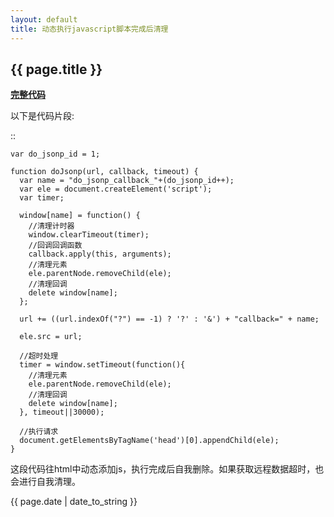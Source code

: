 ```yaml
---
layout: default
title: 动态执行javascript脚本完成后清理
---
```

{{ page.title }}
----------------
[**完整代码**](https://github.com/cforth/gdzqtest/blob/gh-pages/js/hqTable.js)

以下是代码片段:

::

    var do_jsonp_id = 1;

    function doJsonp(url, callback, timeout) {
      var name = "do_jsonp_callback_"+(do_jsonp_id++);
      var ele = document.createElement('script');
      var timer;

      window[name] = function() {
        //清理计时器
        window.clearTimeout(timer);
        //回调回调函数
        callback.apply(this, arguments);
        //清理元素
        ele.parentNode.removeChild(ele);
        //清理回调
        delete window[name];
      };

      url += ((url.indexOf("?") == -1) ? '?' : '&') + "callback=" + name;

      ele.src = url;

      //超时处理
      timer = window.setTimeout(function(){
        //清理元素
        ele.parentNode.removeChild(ele);
        //清理回调
        delete window[name];
      }, timeout||30000);

      //执行请求
      document.getElementsByTagName('head')[0].appendChild(ele);
    }

这段代码往html中动态添加js，执行完成后自我删除。如果获取远程数据超时，也会进行自我清理。


{{ page.date | date_to_string }}
